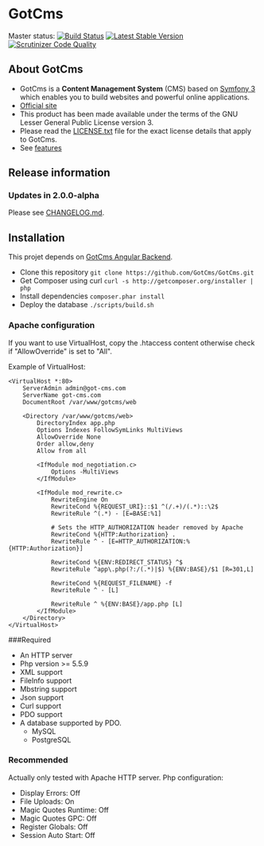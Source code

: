 # GotCms

Master status: [![Build Status](https://travis-ci.org/GotCms/GotCms.png?branch=master)](https://travis-ci.org/GotCms/GotCms)
[![Latest Stable Version](https://poser.pugx.org/GotCms/GotCms/v/stable.png)](https://packagist.org/packages/GotCms/GotCms)
[![Scrutinizer Code Quality](https://scrutinizer-ci.com/g/GotCms/GotCms/badges/quality-score.png?s=fa6f300890dac808070c12b50a9f7d19859ca9ec)](https://scrutinizer-ci.com/g/GotCms/GotCms/)

## About GotCms

* GotCms is a **Content Management System** (CMS) based on [Symfony 3](http://symfony.com/) which enables you to build websites and powerful online applications.
* [Official site](http://got-cms.com)
* This product has been made available under the terms of the GNU Lesser General Public License version 3.
* Please read the [LICENSE.txt](https://github.com/GotCms/GotCms/blob/master/LICENSE.txt) file for the exact license details that apply to GotCms.
* See [features](http://got-cms.com/discover/features)

## Release information

### Updates in 2.0.0-alpha

Please see [CHANGELOG.md](https://github.com/GotCms/GotCms/blob/master/CHANGELOG.md).


## Installation

This projet depends on [GotCms Angular Backend](https://github.com/GotCms/angular-backend).

- Clone this repository `git clone https://github.com/GotCms/GotCms.git`
- Get Composer using curl `curl -s http://getcomposer.org/installer | php`
- Install dependencies `composer.phar install`
- Deploy the database `./scripts/build.sh`

### Apache configuration

If you want to use VirtualHost, copy the .htaccess content otherwise check if "AllowOverride" is set to "All".

Example of VirtualHost:

```
<VirtualHost *:80>
    ServerAdmin admin@got-cms.com
    ServerName got-cms.com
    DocumentRoot /var/www/gotcms/web

    <Directory /var/www/gotcms/web>
        DirectoryIndex app.php
        Options Indexes FollowSymLinks MultiViews
        AllowOverride None
        Order allow,deny
        Allow from all

        <IfModule mod_negotiation.c>
            Options -MultiViews
        </IfModule>

        <IfModule mod_rewrite.c>
            RewriteEngine On
            RewriteCond %{REQUEST_URI}::$1 ^(/.+)/(.*)::\2$
            RewriteRule ^(.*) - [E=BASE:%1]

            # Sets the HTTP_AUTHORIZATION header removed by Apache
            RewriteCond %{HTTP:Authorization} .
            RewriteRule ^ - [E=HTTP_AUTHORIZATION:%{HTTP:Authorization}]

            RewriteCond %{ENV:REDIRECT_STATUS} ^$
            RewriteRule ^app\.php(?:/(.*)|$) %{ENV:BASE}/$1 [R=301,L]

            RewriteCond %{REQUEST_FILENAME} -f
            RewriteRule ^ - [L]

            RewriteRule ^ %{ENV:BASE}/app.php [L]
        </IfModule>
    </Directory>
</VirtualHost>
```


###Required

- An HTTP server
- Php version >= 5.5.9
- XML support
- FileInfo support
- Mbstring support
- Json support
- Curl support
- PDO support
- A database supported by PDO.
    - MySQL
    - PostgreSQL


### Recommended

Actually only tested with Apache HTTP server.
Php configuration:
- Display Errors: Off
- File Uploads: On
- Magic Quotes Runtime: Off
- Magic Quotes GPC: Off
- Register Globals: Off
- Session Auto Start: Off
